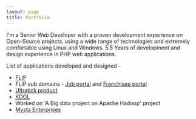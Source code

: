 ```yaml
---
layout: page
title: Portfolio
---
```


<p class="message">I'm a Senior Web Developer with a proven development experience on Open-Source projects, using a wide range of technologies and extremely comfortable using Linux and Windows. 5.5 Years of development and design experience in PHP web applications.</p>

<p>List of applications developed and designed - </p>

<ul>
	<li><a href="http://www.learnwithflip.com/">FLIP</a></li>
	<li>FLIP sub domains - <a href="http://jobs.learnwithflip.com/">Job portal</a> and <a href="http://franchisee.learnwithflip.com/login">Franchisee portal</a></li>
	<li><a href="http://ultratick.com">Ultratick product</a></li>
	<li><a href="myshore.in">KDOL</a></li>
	<li>Worked on 'A Big data project on Apache Hadoop' project</li>
	<li><a href="http://www.mysta.co.in">Mysta Enterprises</li>
</ul>
